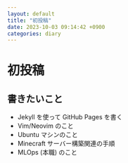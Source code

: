 ```yaml
---
layout: default
title: "初投稿"
date: 2023-10-03 09:14:42 +0900
categories: diary
---
```


# 初投稿

## 書きたいこと

- Jekyll を使って GitHub Pages を書く
- Vim/Neovim のこと
- Ubuntu マシンのこと
- Minecraft サーバー構築関連の手順
- MLOps (本職) のこと
